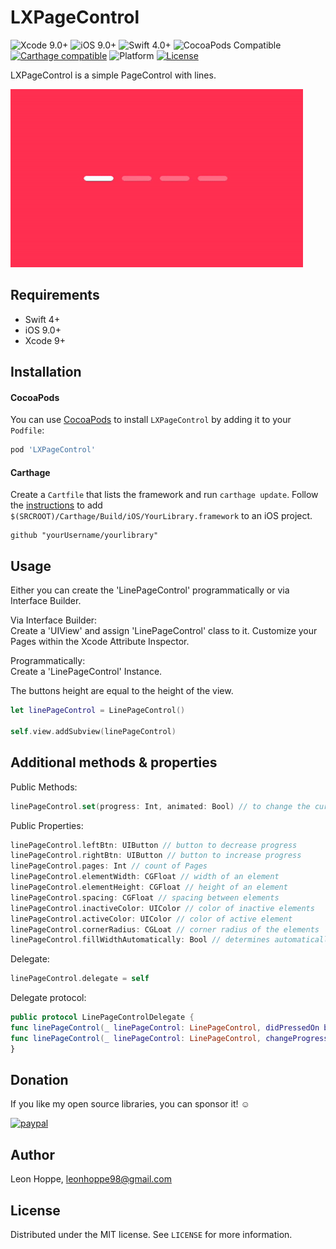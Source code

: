 # LXPageControl

![Xcode 9.0+](https://img.shields.io/badge/Xcode-9.0%2B-blue.svg)
![iOS 9.0+](https://img.shields.io/badge/iOS-9.0%2B-blue.svg)
![Swift 4.0+](https://img.shields.io/badge/Swift-4.0%2B-orange.svg)
![CocoaPods Compatible](https://img.shields.io/badge/pod-1.0.0-blue.svg)  
[![Carthage compatible](https://img.shields.io/badge/Carthage-compatible-4BC51D.svg?style=flat)](https://github.com/Carthage/Carthage)
![Platform](https://img.shields.io/badge/platform-ios-lightgray.svg)
[![License][license-image]][license-url]

LXPageControl is a simple PageControl with lines.

![](Screenshots/LXPageControl-Preview.gif)


## Requirements

- Swift 4+
- iOS 9.0+
- Xcode 9+

## Installation

#### CocoaPods
You can use [CocoaPods](http://cocoapods.org/) to install `LXPageControl` by adding it to your `Podfile`:

```ruby
pod 'LXPageControl'
```

#### Carthage
Create a `Cartfile` that lists the framework and run `carthage update`. Follow the [instructions](https://github.com/Carthage/Carthage#if-youre-building-for-ios) to add `$(SRCROOT)/Carthage/Build/iOS/YourLibrary.framework` to an iOS project.

```
github "yourUsername/yourlibrary"
```

## Usage

Either you can create the 'LinePageControl' programmatically or via Interface Builder.

Via Interface Builder:<br />
Create a 'UIView' and assign 'LinePageControl' class to it. Customize your Pages within the Xcode Attribute Inspector.

Programmatically:<br />
Create a 'LinePageControl' Instance.

The buttons height are equal to the height of the view.

```swift
let linePageControl = LinePageControl()

self.view.addSubview(linePageControl)
```

## Additional methods & properties
Public Methods:
```swift
linePageControl.set(progress: Int, animated: Bool) // to change the current progress
```

Public Properties:
```swift
linePageControl.leftBtn: UIButton // button to decrease progress
linePageControl.rightBtn: UIButton // button to increase progress
linePageControl.pages: Int // count of Pages
linePageControl.elementWidth: CGFloat // width of an element
linePageControl.elementHeight: CGFloat // height of an element
linePageControl.spacing: CGFloat // spacing between elements
linePageControl.inactiveColor: UIColor // color of inactive elements
linePageControl.activeColor: UIColor // color of active element
linePageControl.cornerRadius: CGLoat // corner radius of the elements
linePageControl.fillWidthAutomatically: Bool // determines automatically the width of each element and fill the entire view width depending on the spacing
```

Delegate:
```swift
linePageControl.delegate = self
```

Delegate protocol:
```swift
public protocol LinePageControlDelegate {
func linePageControl(_ linePageControl: LinePageControl, didPressedOn button: UIButton)
func linePageControl(_ linePageControl: LinePageControl, changeProgress to: Int)
}
```

## Donation

If you like my open source libraries, you can sponsor it! ☺️

[![paypal](https://www.paypalobjects.com/en_US/i/btn/btn_donateCC_LG.gif)](https://www.paypal.me/leonx98)

## Author

Leon Hoppe, leonhoppe98@gmail.com

## License

Distributed under the MIT license. See ``LICENSE`` for more information.


[license-image]: https://img.shields.io/badge/License-MIT-green.svg
[license-url]: LICENSE
